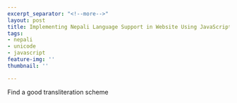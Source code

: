 ```yaml
---
excerpt_separator: "<!--more-->"
layout: post
title: Implementing Nepali Language Support in Website Using JavaScript
tags:
- nepali
- unicode
- javascript
feature-img: ''
thumbnail: ''

---
```

Find a good transliteration scheme